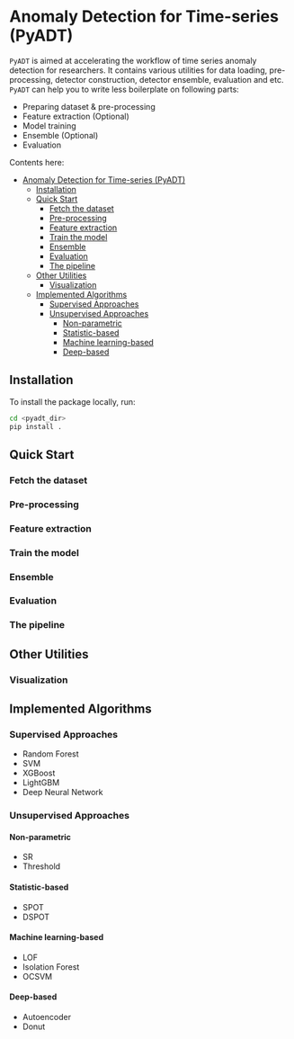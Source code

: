 # Anomaly Detection for Time-series (PyADT)

`PyADT` is aimed at accelerating the workflow of time series anomaly detection for researchers. It contains various utilities for data loading, pre-processing, detector construction, detector ensemble, evaluation and etc. `PyADT` can help you to write less boilerplate on following parts:

- Preparing dataset & pre-processing
- Feature extraction (Optional)
- Model training
- Ensemble (Optional)
- Evaluation

Contents here:

- [Anomaly Detection for Time-series (PyADT)](#anomaly-detection-for-time-series--pyadt-)
  * [Installation](#installation)
  * [Quick Start](#quick-start)
    + [Fetch the dataset](#fetch-the-dataset)
    + [Pre-processing](#pre-processing)
    + [Feature extraction](#feature-extraction)
    + [Train the model](#train-the-model)
    + [Ensemble](#ensemble)
    + [Evaluation](#evaluation)
    + [The pipeline](#the-pipeline)
  * [Other Utilities](#other-utilities)
    + [Visualization](#visualization)
  * [Implemented Algorithms](#implemented-algorithms)
    + [Supervised Approaches](#supervised-approaches)
    + [Unsupervised Approaches](#unsupervised-approaches)
      - [Non-parametric](#non-parametric)
      - [Statistic-based](#statistic-based)
      - [Machine learning-based](#machine-learning-based)
      - [Deep-based](#deep-based)

## Installation
To install the package locally, run:

```bash
cd <pyadt_dir>
pip install .
```

## Quick Start

### Fetch the dataset



### Pre-processing



### Feature extraction



### Train the model



### Ensemble



### Evaluation



### The pipeline



## Other Utilities

### Visualization



## Implemented Algorithms

### Supervised Approaches

- Random Forest
- SVM
- XGBoost
- LightGBM
- Deep Neural Network

### Unsupervised Approaches

#### Non-parametric

- SR
- Threshold

#### Statistic-based

- SPOT
- DSPOT

#### Machine learning-based

- LOF
- Isolation Forest
- OCSVM

#### Deep-based

- Autoencoder
- Donut
